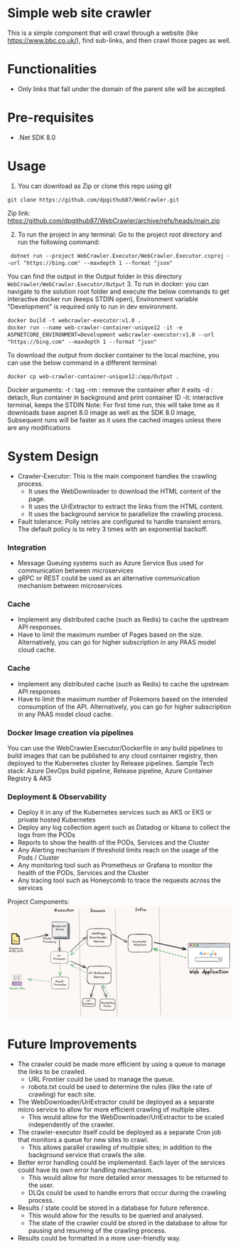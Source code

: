 # Simple web site crawler
This is a simple component that will crawl through a website (like https://www.bbc.co.uk/), find sub-links, and then crawl those pages as well. 

# Functionalities
- Only links that fall under the domain of the parent site will be accepted.

# Pre-requisites
- .Net SDK 8.0


# Usage
1. You can download as Zip or clone this repo using git
```shell
git clone https://github.com/dpgithub87/WebCrawler.git
````
Zip link: https://github.com/dpgithub87/WebCrawler/archive/refs/heads/main.zip

2. To run the project in any terminal:
Go to the project root directory and run the following command:
```shell
 dotnet run --project WebCrawler.Executor/WebCrawler.Executor.csproj --url "https://bing.com" --maxdepth 1 --format "json"
```
You can find the output in the Output folder in this directory `WebCrawler/WebCrawler.Executor/Output`
3. To run in docker:
   you can navigate to the solution root folder and execute the below commands to get interactive docker run (keeps STDIN open), Environment variable "Development" is required only to run in dev environment.
```shell
docker build -t webcrawler-executor:v1.0 . 
docker run --name web-crawler-container-unique12 -it -e ASPNETCORE_ENVIRONMENT=Development webcrawler-executor:v1.0 --url "https://bing.com" --maxdepth 1 --format "json"
```
To download the output from docker container to the local machine, you can use the below command in a different terminal:
```shell
docker cp web-crawler-container-unique12:/app/Output .
```

Docker arguments:
-t : tag
-rm : remove the container after it exits
-d : detach, Run container in background and print container ID
-it: interactive terminal, keeps the STDIN
Note: For first time run, this will take time as it downloads base aspnet 8.0 image as well as the SDK 8.0 image, Subsequent runs will be faster as it uses the cached images unless there are any modifications

# System Design
- Crawler-Executor: This is the main component handles the crawling process.
  - It uses the WebDownloader to download the HTML content of the page.
  - It uses the UriExtractor to extract the links from the HTML content.
  - It uses the background service to parallelize the crawling process.
- Fault tolerance: Polly retries are configured to handle transient errors. The default policy is to retry 3 times with an exponential backoff.

### Integration
  - Message Queuing systems such as Azure Service Bus used for communication between microservices
  - gRPC or REST could be used as an alternative communication mechanism between microservices
### Cache
  - Implement any distributed cache (such as Redis) to cache the upstream API responses.
  - Have to limit the maximum number of Pages based on the size. Alternatively, you can go for higher subscription in any PAAS model cloud cache.
 ### Cache
- Implement any distributed cache (such as Redis) to cache the upstream API responses
- Have to limit the maximum number of Pokemons based on the intended consumption of the API. Alternatively, you can go for higher subscription in any PAAS model cloud cache.

### Docker Image creation via pipelines
You can use the WebCrawler.Executor/Dockerfile in any build pipelines to build images that can be published to any cloud container registry, then deployed to the Kubernetes cluster by Release pipelines.
Sample Tech stack: Azure DevOps build pipeline, Release pipeline, Azure Container Registry & AKS

### Deployment & Observability
- Deploy it in any of the Kubernetes services such as AKS or EKS or private hosted Kubernetes
- Deploy any log collection agent such as Datadog or kibana to collect the logs from the PODs
- Reports to show the health of the PODs, Services and the Cluster
- Any Alerting mechanism if threshold limits reach on the usage of the Pods / Cluster
- Any monitoring tool such as Prometheus or Grafana to monitor the health of the PODs, Services and the Cluster
- Any tracing tool such as Honeycomb to trace the requests across the services

Project Components:
![img_1.png](img_1.png)

# Future Improvements
- The crawler could be made more efficient by using a queue to manage the links to be crawled.
  - URL Frontier could be used to manage the queue.
  - robots.txt could be used to determine the rules (like the rate of crawling) for each site.
- The WebDownloader/UriExtractor could be deployed as a separate micro service to allow for more efficient crawling of multiple sites.
  - This would allow for the WebDownloader/UriExtractor to be scaled independently of the crawler.
- The crawler-executor itself could be deployed as a separate Cron job that monitors a queue for new sites to crawl.
  - This allows parallel crawling of multiple sites; in addition to the background service that crawls the site.
- Better error handling could be implemented. Each layer of the services could have its own error handling mechanism.
  - This would allow for more detailed error messages to be returned to the user.
  - DLQs could be used to handle errors that occur during the crawling process.
- Results / state could be stored in a database for future reference.
  - This would allow for the results to be queried and analysed.
  - The state of the crawler could be stored in the database to allow for pausing and resuming of the crawling process.
- Results could be formatted in a more user-friendly way.

